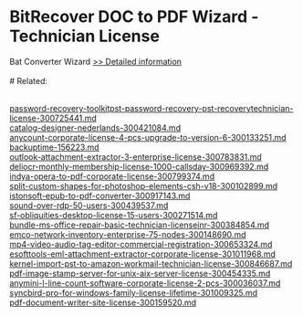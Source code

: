# BitRecover DOC to PDF Wizard - Technician License
Bat Converter Wizard
[>> Detailed information](https://secure.shareit.com/shareit/product.html?productid=300960062&affiliateid=200057808)<br/><br/># Related:

<br />[password-recovery-toolkitpst-password-recovery-pst-recoverytechnician-license-300725441.md](https://github.com/downloadplanet/downloadplanet/blob/main/password-recovery-toolkitpst-password-recovery-pst-recoverytechnician-license-300725441.md)<br />[catalog-designer-nederlands-300421084.md](https://github.com/downloadplanet/downloadplanet/blob/main/catalog-designer-nederlands-300421084.md)<br />[anycount-corporate-license-4-pcs-upgrade-to-version-6-300133251.md](https://github.com/downloadplanet/downloadplanet/blob/main/anycount-corporate-license-4-pcs-upgrade-to-version-6-300133251.md)<br />[backuptime-156223.md](https://github.com/downloadplanet/downloadplanet/blob/main/backuptime-156223.md)<br />[outlook-attachment-extractor-3-enterprise-license-300783831.md](https://github.com/downloadplanet/downloadplanet/blob/main/outlook-attachment-extractor-3-enterprise-license-300783831.md)<br />[deliocr-monthly-membership-license-1000-callsday-300969392.md](https://github.com/downloadplanet/downloadplanet/blob/main/deliocr-monthly-membership-license-1000-callsday-300969392.md)<br />[indya-opera-to-pdf-corporate-license-300799374.md](https://github.com/downloadplanet/downloadplanet/blob/main/indya-opera-to-pdf-corporate-license-300799374.md)<br />[split-custom-shapes-for-photoshop-elements-csh-v18-300102899.md](https://github.com/downloadplanet/downloadplanet/blob/main/split-custom-shapes-for-photoshop-elements-csh-v18-300102899.md)<br />[istonsoft-epub-to-pdf-converter-300917143.md](https://github.com/downloadplanet/downloadplanet/blob/main/istonsoft-epub-to-pdf-converter-300917143.md)<br />[sound-over-rdp-50-users-300439537.md](https://github.com/downloadplanet/downloadplanet/blob/main/sound-over-rdp-50-users-300439537.md)<br />[sf-obliquities-desktop-license-15-users-300271514.md](https://github.com/downloadplanet/downloadplanet/blob/main/sf-obliquities-desktop-license-15-users-300271514.md)<br />[bundle-ms-office-repair-basic-technician-licenseinr-300384854.md](https://github.com/downloadplanet/downloadplanet/blob/main/bundle-ms-office-repair-basic-technician-licenseinr-300384854.md)<br />[emco-network-inventory-enterprise-75-nodes-300148690.md](https://github.com/downloadplanet/downloadplanet/blob/main/emco-network-inventory-enterprise-75-nodes-300148690.md)<br />[mp4-video-audio-tag-editor-commercial-registration-300653324.md](https://github.com/downloadplanet/downloadplanet/blob/main/mp4-video-audio-tag-editor-commercial-registration-300653324.md)<br />[esofttools-eml-attachment-extractor-corporate-license-301011968.md](https://github.com/downloadplanet/downloadplanet/blob/main/esofttools-eml-attachment-extractor-corporate-license-301011968.md)<br />[kernel-import-pst-to-amazon-workmail-technician-license-300846687.md](https://github.com/downloadplanet/downloadplanet/blob/main/kernel-import-pst-to-amazon-workmail-technician-license-300846687.md)<br />[pdf-image-stamp-server-for-unix-aix-server-license-300454335.md](https://github.com/downloadplanet/downloadplanet/blob/main/pdf-image-stamp-server-for-unix-aix-server-license-300454335.md)<br />[anymini-l-line-count-software-corporate-license-2-pcs-300036037.md](https://github.com/downloadplanet/downloadplanet/blob/main/anymini-l-line-count-software-corporate-license-2-pcs-300036037.md)<br />[syncbird-pro-for-windows-family-license-lifetime-301009325.md](https://github.com/downloadplanet/downloadplanet/blob/main/syncbird-pro-for-windows-family-license-lifetime-301009325.md)<br />[pdf-document-writer-site-license-300159520.md](https://github.com/downloadplanet/downloadplanet/blob/main/pdf-document-writer-site-license-300159520.md)